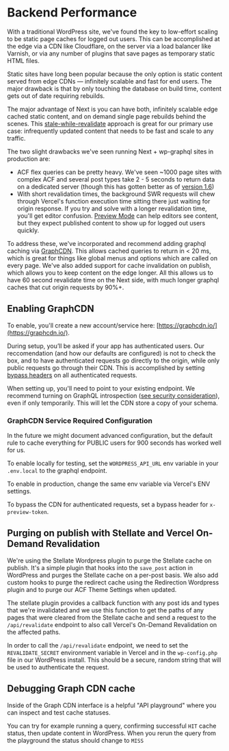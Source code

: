 # Backend Performance

With a traditional WordPress site, we've found the key to low-effort scaling to be static page caches for logged out users. This can be accomplished at the edge via a CDN like Cloudflare, on the server via a load balancer like Varnish, or via any number of plugins that save pages as temporary static HTML files.

Static sites have long been popular because the only option is static content served from edge CDNs — infinitely scalable and fast for end users. The major drawback is that by only touching the database on build time, content gets out of date requiring rebuilds.

The major advantage of Next is you can have both, infinitely scalable edge cached static content, and on demand single page rebuilds behind the scenes. This [stale-while-revalidate](https://vercel.com/docs/edge-network/caching#stale-while-revalidate) approach is great for our primary use case: infrequently updated content that needs to be fast and scale to any traffic.

The two slight drawbacks we've seen running Next + wp-graphql sites in production are:

- ACF flex queries can be pretty heavy. We've seen ~1000 page sites with complex ACF and several post types take 2 - 5 seconds to return data on a dedicated server (though this has gotten better as of [version 1.6](https://github.com/wp-graphql/wp-graphql/issues/1873))
- With short revalidation times, the background SWR requests will chew through Vercel's function execution time sitting there just waiting for origin response. If you try and solve with a longer revalidation time, you'll get editor confusion. [Preview Mode](preview-mode.md) can help editors see content, but they expect published content to show up for logged out users quickly.

To address these, we've incorporated and recommend adding graphql caching via [GraphCDN](https://graphcdn.io/). This allows cached queries to return in < 20 ms, which is great for things like global menus and options which are called on every page. We've also added support for cache invalidation on publish, which allows you to keep content on the edge longer. All this allows us to have 60 second revalidate time on the Next side, with much longer graphql caches that cut origin requests by 90%+.

## Enabling GraphCDN

To enable, you'll create a new account/service here: [https://graphcdn.io/](https://graphcdn.io/).

During setup, you’ll be asked if your app has authenticated users. Our reccomendation (and how our defaults are configured) is not to check the box, and to have authenticated requests go directly to the origin, while only public requests go through their CDN. This is accomplished by setting [bypass headers](https://docs.graphcdn.io/docs/bypass-headers) on all authenticated requests.

When setting up, you'll need to point to your existing endpoint. We recommend turning on GraphQL introspection ([see security consideration](https://www.wpgraphql.com/docs/security/#introspection-disabled-by-default)), even if only temporarily. This will let the CDN store a copy of your schema.

### GraphCDN Service Required Configuration

In the future we might document advanced configuration, but the default rule to cache everything for PUBLIC users for 900 seconds has worked well for us.

To enable locally for testing, set the `WORDPRESS_API_URL` env variable in your `.env.local` to the graphql endpoint.

To enable in production, change the same env variable via Vercel's ENV settings.

To bypass the CDN for authenticated requests, set a bypass header for `x-preview-token`.

## Purging on publish with Stellate and Vercel On-Demand Revalidation

We're using the Stellate Wordpress plugin to purge the Stellate cache on publish. It's a simple plugin that hooks into the `save_post` action in WordPress and purges the Stellate cache on a per-post basis. We also add custom hooks to purge the redirect cache using the Redirection Wordpress plugin and to purge our ACF Theme Settings when updated.

The stellate plugin provides a callback function with any post ids and types that we're invalidated and we use this function to get the paths of any pages that were cleared from the Stellate cache and send a request to the `/api/revalidate` endpoint to also call Vercel's On-Demand Revalidation on the affected paths.

In order to call the `/api/revalidate` endpoint, we need to set the `REVALIDATE_SECRET` environment variable in Vercel and in the `wp-config.php` file in our WordPress install. This should be a secure, random string that will be used to authenticate the request.

## Debugging Graph CDN cache

Inside of the Graph CDN interface is a helpful "API playground" where you can inspect and test cache statuses.

You can try for example running a query, confirming successful `HIT` cache status, then update content in WordPress. When you rerun the query from the playground the status should change to `MISS`
